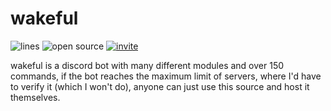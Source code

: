 # wakeful

![lines](https://img.shields.io/tokei/lines/github/jottew/wakeful?color=pink) ![open source](https://img.shields.io/badge/Open%20Source-🔓-pink) [![invite](https://img.shields.io/badge/Invite-🔗-pink)](https://discord.com/api/oauth2/authorize?client_id=845720048668114977&permissions=8&scope=bot)

wakeful is a discord bot with many different modules and over 150 commands, if the bot reaches the maximum limit of servers, where I'd have to verify it (which I won't do), anyone can just use this source and host it themselves.
